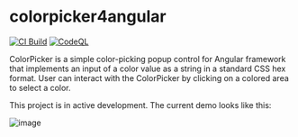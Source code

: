 # colorpicker4angular

[![CI Build](https://github.com/aturlov/colorpicker4angular/actions/workflows/ci-build.yml/badge.svg)](https://github.com/aturlov/colorpicker4angular/actions/workflows/ci-build.yml) [![CodeQL](https://github.com/aturlov/colorpicker4angular/actions/workflows/codeql-analysis.yml/badge.svg)](https://github.com/aturlov/colorpicker4angular/actions/workflows/codeql-analysis.yml)

ColorPicker is a simple color-picking popup control for Angular framework that implements an input of a color value as a string in a standard CSS hex format. User can interact with the ColorPicker by clicking on a colored area to select a color.

This project is in active development. The current demo looks like this:

![image](https://user-images.githubusercontent.com/411697/114316104-13250380-9ad0-11eb-80fd-950b13dce143.png)
